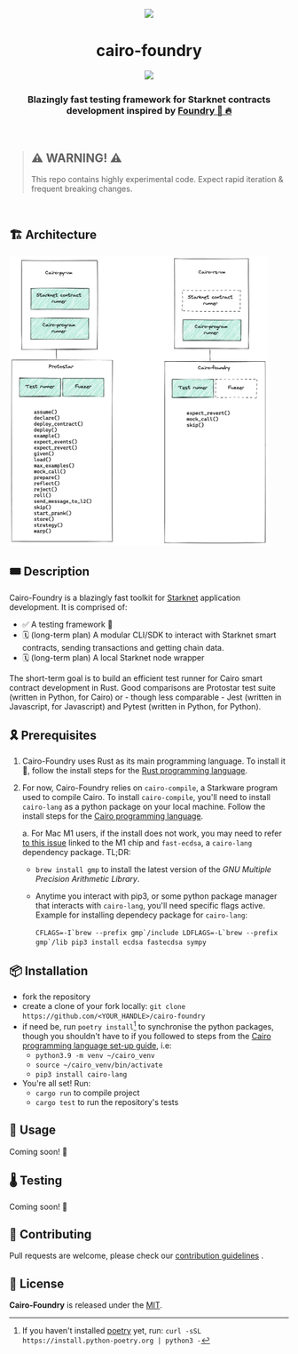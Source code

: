 <p align="center">
    <img width="150" src="resources/img/logo.png">
</p>
<div align="center">
  <h1 align="center">cairo-foundry</h1>
  <p align="center">
    <a href="https://discord.gg/mCTgxg52">
        <img src="https://img.shields.io/badge/Discord-6666FF?style=for-the-badge&logo=discord&logoColor=white">
    </a>
  </p>
  
  <h3 align="center">Blazingly fast testing framework for Starknet contracts development inspired by <a href="https://github.com/foundry-rs/foundry"> Foundry 🦀 🔥 </a></h3>
</div>

<br>

> ## ⚠️ WARNING! ⚠️
>
> This repo contains highly experimental code.
> Expect rapid iteration & frequent breaking changes.

<br>

## 🏗️ Architecture

![cairo-foundry](resources/img/architecture.png)

## 🎟️ Description

Cairo-Foundry is a blazingly fast toolkit for [Starknet](https://starknet.io/) application development. It is comprised of:

-   ✅ A testing framework 🦀
-   🗓️ (long-term plan) A modular CLI/SDK to interact with Starknet smart contracts, sending transactions and getting chain data.
-   🗓️ (long-term plan) A local Starknet node wrapper

The short-term goal is to build an efficient test runner for Cairo smart contract development in Rust. Good comparisons are Protostar test suite (written in Python, for Cairo) or - though less comparable - Jest (written in Javascript, for Javascript) and Pytest (written in Python, for Python).

## 🎗️ Prerequisites

1. Cairo-Foundry uses Rust as its main programming language. To install it 🦀, follow the install steps for the [Rust programming language](https://www.rust-lang.org/tools/install).
2. For now, Cairo-Foundry relies on `cairo-compile`, a Starkware program used to compile Cairo. To install `cairo-compile`, you'll need to install `cairo-lang` as a python package on your local machine. Follow the install steps for the [Cairo programming language](https://www.cairo-lang.org/docs/quickstart.html).

    a. For Mac M1 users, if the install does not work, you may need to refer [to this issue](https://github.com/OpenZeppelin/nile/issues/22) linked to the M1 chip and `fast-ecdsa`, a `cairo-lang` dependency package.
    TL;DR:

    - `brew install gmp` to install the latest version of the _GNU Multiple Precision Arithmetic Library_.
    - Anytime you interact with pip3, or some python package manager that interacts with `cairo-lang`, you'll need specific flags active. Example for installing dependecy package for `cairo-lang`:

        `` CFLAGS=-I`brew --prefix gmp`/include LDFLAGS=-L`brew --prefix gmp`/lib pip3 install ecdsa fastecdsa sympy ``

## 📦 Installation

-   fork the repository
-   create a clone of your fork locally: `git clone https://github.com/<YOUR_HANDLE>/cairo-foundry`
-   if need be, run `poetry install`[^1] to synchronise the python packages, though you shouldn't have to if you followed to steps from the [Cairo programming language set-up guide](https://www.cairo-lang.org/docs/quickstart.html), i.e:
    -   `python3.9 -m venv ~/cairo_venv`
    -   `source ~/cairo_venv/bin/activate`
    -   `pip3 install cairo-lang`
-   You're all set! Run:
    -   `cargo run` to compile project
    -   `cargo test` to run the repository's tests

[^1]: If you haven't installed [poetry](https://python-poetry.org/docs/) yet, run: `curl -sSL https://install.python-poetry.org | python3 -`

## 🔬 Usage

Coming soon! 👷

## 🌡️ Testing

Coming soon! 👷

## 🫶 Contributing

Pull requests are welcome, please check our [contribution guidelines](./CONTRIBUTING.md) .

## 📄 License

**Cairo-Foundry** is released under the [MIT](LICENSE).
